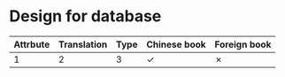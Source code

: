 # Design for database

| Attrbute | Translation | Type | Chinese book | Foreign book |
| -------- | ----------- | ---- | ------------ | :----------- |
| 1        | 2           | 3    | &check;      | &cross;      |